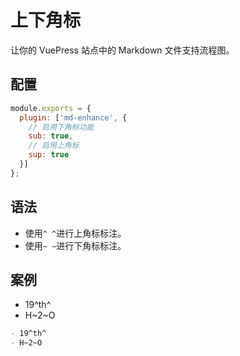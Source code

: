 # 上下角标

让你的 VuePress 站点中的 Markdown 文件支持流程图。

## 配置

```js
module.exports = {
  plugin: ['md-enhance', {
    // 启用下角标功能
    sub: true,
    // 启用上角标
    sup: true
  }]
};
```

## 语法

- 使用`^ ^`进行上角标标注。
- 使用`~ ~`进行下角标标注。

## 案例

- 19^th^
- H~2~O

```md
- 19^th^
- H~2~O
```
